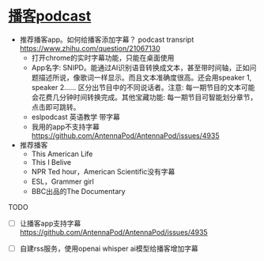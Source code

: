 # [播客podcast ](https://github.com/cutepig123/gitblog/issues/14)

- 推荐播客app。如何给播客添加字幕？ podcast transript https://www.zhihu.com/question/21067130
  - 打开chrome的实时字幕功能，只能在桌面使用
  - App名字: SNIPD。能通过AI识别语音转换成文本，甚至带时间轴，正如问题描述所说，像歌词一样显示。而且文本准确度很高。还会用speaker 1, speaker 2…… 区分出节目中的不同说话者。注意: 每一期节目的文本可能会花费几分钟时间转换完成。其他宝藏功能: 每一期节目可智能划分章节，点击即可跳转。
  - eslpodcast 英语教学 带字幕
  - 我用的app不支持字幕 https://github.com/AntennaPod/AntennaPod/issues/4935
- 推荐播客
  - This American Life
  - This I Belive
  - NPR Ted hour，American Scientific没有字幕
  - ESL，Grammer girl
  - BBC出品的The Documentary

TODO

- [ ] 让播客app支持字幕 https://github.com/AntennaPod/AntennaPod/issues/4935
- [ ] 自建rss服务，使用openai whisper ai模型给播客增加字幕

